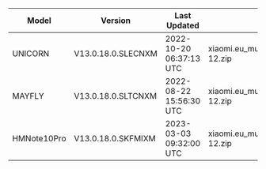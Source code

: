 | Model | Version | Last Updated | File Name | Size | Download Link |
| ---- | ---- | ---- | ---- | ---- | ---- |
| UNICORN | V13.0.18.0.SLECNXM | 2022-10-20 06:37:13 UTC | xiaomi.eu_multi_UNICORN_V13.0.18.0.SLECNXM_v13-12.zip | 4.8 GB | [SourceForge](https://sourceforge.net/projects/xiaomi-eu-multilang-miui-roms/files/xiaomi.eu/MIUI-STABLE-RELEASES/MIUIv13/xiaomi.eu_multi_UNICORN_V13.0.18.0.SLECNXM_v13-12.zip/download) |
| MAYFLY | V13.0.18.0.SLTCNXM | 2022-08-22 15:56:30 UTC | xiaomi.eu_multi_MAYFLY_V13.0.18.0.SLTCNXM_v13-12.zip | 4.7 GB | [SourceForge](https://sourceforge.net/projects/xiaomi-eu-multilang-miui-roms/files/xiaomi.eu/MIUI-STABLE-RELEASES/MIUIv13/xiaomi.eu_multi_MAYFLY_V13.0.18.0.SLTCNXM_v13-12.zip/download) |
| HMNote10Pro | V13.0.18.0.SKFMIXM | 2023-03-03 09:32:00 UTC | xiaomi.eu_multi_HMNote10Pro_V13.0.18.0.SKFMIXM_v13-12.zip | 3.8 GB | [SourceForge](https://sourceforge.net/projects/xiaomi-eu-multilang-miui-roms/files/xiaomi.eu/MIUI-STABLE-RELEASES/MIUIv13/xiaomi.eu_multi_HMNote10Pro_V13.0.18.0.SKFMIXM_v13-12.zip/download) |
